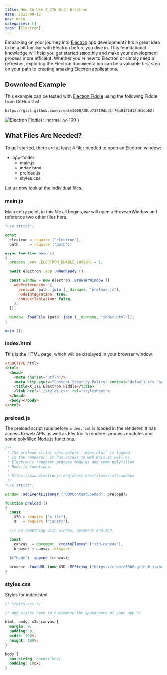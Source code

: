 ```yaml
---
title: How to Use X_ITE With Electron
date: 2023-09-12
nav: main
categories: []
tags: [Electron]
---
```

Embarking on your journey into [Electron](https://www.electronjs.org/docs/latest/api/app) app development? It's a great idea to be a bit familiar with Electron before you dive in. This foundational knowledge will help you get started smoothly and make your development process more efficient. Whether you're new to Electron or simply need a refresher, exploring the Electron documentation can be a valuable first step on your path to creating amazing Electron applications.

## Download Example

This example can be tested with [Electron Fiddle](https://www.electronjs.org/de/fiddle) using the following Fiddle from GitHub Gist:

```
https://gist.github.com/create3000/88bb73719dba1f70a0422d12d61db62f
```

![Electron Fiddle](assets/img/electron/electron-fiddle.png){: .normal .w-100 }

## What Files Are Needed?

To get started, there are at least 4 files needed to open an Electron window:

* app-folder
  * main.js
  * index.html
  * preload.js
  * styles.css

Let us now look at the individual files.

### main.js

Main entry point, in this file all begins, we will open a BrowserWindow and reference two other files here.

```js
"use strict";

const
  electron = require ("electron"),
  path     = require ("path");

async function main ()
{
  process .env .ELECTRON_ENABLE_LOGGING = 1;

  await electron .app .whenReady ();

  const window = new electron .BrowserWindow ({
    webPreferences: {
      preload: path .join (__dirname, "preload.js"),
      nodeIntegration: true,
      contextIsolation: false,
    },
  });

  window .loadFile (path .join (__dirname, "index.html"));
}

main ();
```

### index.html

This is the HTML page, which will be displayed in your browser window.

```html
<!DOCTYPE html>
<html>
  <head>
    <meta charset="utf-8"/>
    <meta http-equiv="Content-Security-Policy" content="default-src 'self' https://*; script-src 'self' 'unsafe-eval' https://*">
    <title>X_ITE Electron Fiddle</title>
    <link href="./styles.css" rel="stylesheet">
  </head>
  <body></body>
</html>
```

### preload.js

The preload script runs before `index.html` is loaded in the renderer. It has access to web APIs as well as Electron's renderer process modules and some polyfilled Node.js functions.

```js
/**
 * The preload script runs before `index.html` is loaded
 * in the renderer. It has access to web APIs as well as
 * Electron's renderer process modules and some polyfilled
 * Node.js functions.
 *
 * https://www.electronjs.org/docs/latest/tutorial/sandbox
 */
"use strict";

window .addEventListener ("DOMContentLoaded", preload);

function preload ()
{
  const
    X3D = require ("x_ite"),
    $   = require ("jquery");

  /// Do something with window, document and X3D.

  const
    canvas  = document .createElement ("x3d-canvas"),
    browser = canvas .browser;

  $("body") .append (canvas);

  browser .loadURL (new X3D .MFString ("https://create3000.github.io/media/x_ite/info/info.x3d"));
}
```

### styles.css

Styles for index.html

```css
/* styles.css */

/* Add styles here to customize the appearance of your app */

html, body, x3d-canvas {
  margin: 0;
  padding: 0;
  width: 100%;
  height: 100%;
}

body {
  box-sizing: border-box;
  padding: 10px;
}
```
